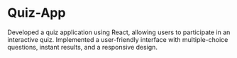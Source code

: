 # Quiz-App
Developed a quiz application using React, allowing users to participate in an interactive quiz. Implemented a user-friendly interface with multiple-choice questions, instant results, and a responsive design.
